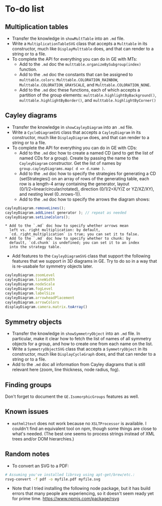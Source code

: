 
# To-do list

## Multiplication tables

 * Transfer the knowledge in `showMultTable` into an `.md` file.
 * Write a `MultiplicationTableSVG` class that accepts a `Multtable`
   in its constructor, much like `DisplayMulttable` does, and that
   can render to a string or to a file.
 * To complete the API for everything you can do in GE with MTs:
    * Add to the `.md` doc the
      `multtable.organizeBySubgroup(index)` function.
    * Add to the `.md` doc the constants that can be assigned to
      `multtable.colors`: `Multtable.COLORATION_RAINBOW`,
      `Multtable.COLORATION_GRAYSCALE`, and
      `Multtable.COLORATION_NONE`.
    * Add to the `.md` doc these functions, each of which accepts
      a partition of the group elements:
      `multtable.highlightByBackground()`,
      `multtable.highlightByBorder()`, and
      `multtable.highlightByCorner()`

## Cayley diagrams

 * Transfer the knowledge in `showCayleyDiagram` into an `.md` file.
 * Write a `CycleDiagramSVG` class that accepts a `CayleyDiagram` in
   its constructor, much like `DisplayDiagram` does, and that can
   render to a string or to a file.
 * To complete the API for everything you can do in GE with CDs:
    * Add to the `.md` doc how to create a named CD (and to get the
      list of named CDs for a group).  Create by passing the name to
      the `CayleyDiagram` constructor.  Get the list of names by
      `group.cayleyDiagrams.map( d => d.name )`.
    * Add to the `.md` doc how to specify the strategies for
      generating a CD (setStrategies() on an array of rows of the
      generating table, each row is a length-4 array containing the
      generator, layout (0/1/2=linear/circular/rotated), direction
      (0/1/2=X/Y/Z or YZ/XZ/XY), and nesting level (0..nrows-1)).
    * Add to the `.md` doc how to specify the arrows the diagram
      shows:
```js
cayleyDiagram.removeLines();
cayleyDiagram.addLines( generator ); // repeat as needed
cayleyDiagram.setLineColors();
```
    * Add to the `.md` doc how to specify whether arrows mean
      left vs. right multiplication: by default,
      `cd._right_multiplication` is true; you can set it to false.
    * Add to the `.md` doc how to specify whether to chunk: by
      default, `cd.chunk` is undefined; you can set it to an index
      into the strategy table.
 * Add features to the `CayleyDiagramSVG` class that support the
   following features that we support in 3D diagrams in GE.  Try
   to do so in a way that is re-usabale for symmetry objects later.
```js
cayleyDiagram.zoomLevel
cayleyDiagram.lineWidth
cayleyDiagram.nodeScale
cayleyDiagram.fogLevel
cayleyDiagram.labelSize
cayleyDiagram.arrowheadPlacement
cayleyDiagram.arrowColors
displayDiagram.camera.matrix.toArray()
```

## Symmetry objects

 * Transfer the knowledge in `showSymmetryObject` into an `.md` file.
   In particular, make it clear how to fetch the list of names of all
   symmetry objects for a group, and how to create one from each
   name on the list.
 * Write a `SymmetryObjectSVG` class that accepts a `SymmetryObject`
   in its constructor, much like `DisplayCycleGraph` does, and that
   can render to a string or to a file.
 * Add to the `.md` doc all information from Cayley diagrams that is
   still relevant here (zoom, line thickness, node radius, fog).

## Finding groups

Don't forget to document the `GE.IsomorphicGroups` features as well.

## Known issues

 * `mathml2text` does not work because no `XSLTProcessor` is
   available.  I couldn't find an equivalent tool on npm,
   though some things are close to what's needed.  (The best
   one seems to process strings instead of XML trees and/or
   DOM hierarchies.)

## Random notes

 * To convert an SVG to a PDF:
```sh
# Assuming you've installed librsvg using apt-get/brew/etc.:
rsvg-convert -f pdf -o myfile.pdf myfile.svg
```

 * Note that I tried installing the following node package, but
   it has build errors that many people are experiencing, so it
   doesn't seem ready yet for prime time.
   https://www.npmjs.com/package/rsvg
